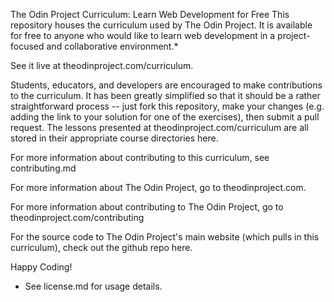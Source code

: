The Odin Project Curriculum: Learn Web Development for Free
This repository houses the curriculum used by The Odin Project. It is available for free to anyone who would like to learn web development in a project-focused and collaborative environment.*

See it live at theodinproject.com/curriculum.

Students, educators, and developers are encouraged to make contributions to the curriculum. It has been greatly simplified so that it should be a rather straightforward process -- just fork this repository, make your changes (e.g. adding the link to your solution for one of the exercises), then submit a pull request. The lessons presented at theodinproject.com/curriculum are all stored in their appropriate course directories here.

For more information about contributing to this curriculum, see contributing.md

For more information about The Odin Project, go to theodinproject.com.

For more information about contributing to The Odin Project, go to theodinproject.com/contributing

For the source code to The Odin Project's main website (which pulls in this curriculum), check out the github repo here.

Happy Coding!

* See license.md for usage details.
